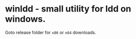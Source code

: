 # winldd - small utility for ldd on windows.

Goto release folder for `x86` or `x64` downloads.





